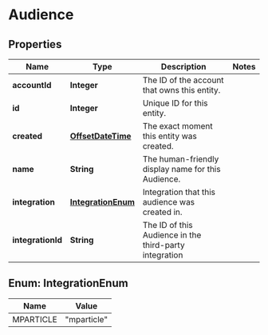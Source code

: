 

# Audience


## Properties

Name | Type | Description | Notes
------------ | ------------- | ------------- | -------------
**accountId** | **Integer** | The ID of the account that owns this entity. | 
**id** | **Integer** | Unique ID for this entity. | 
**created** | [**OffsetDateTime**](OffsetDateTime.md) | The exact moment this entity was created. | 
**name** | **String** | The human-friendly display name for this Audience. | 
**integration** | [**IntegrationEnum**](#IntegrationEnum) | Integration that this audience was created in. | 
**integrationId** | **String** | The ID of this Audience in the third-party integration | 



## Enum: IntegrationEnum

Name | Value
---- | -----
MPARTICLE | &quot;mparticle&quot;



